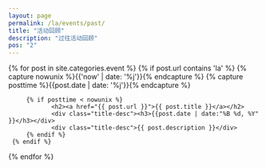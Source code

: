 ```yaml
---
layout: page
permalink: /la/events/past/
title: "活动回顾"
description: "过往活动回顾"
pos: "2"
---
```


<div class="tiles">
{% for post in site.categories.event %}
    {% if post.url contains 'la' %}
         {% capture nowunix %}{{'now' | date: '%j'}}{% endcapture %}
         {% capture posttime %}{{post.date | date: '%j'}}{% endcapture %}

         {% if posttime < nowunix %}
                <h2><a href="{{ post.url }}">{{ post.title }}</a></h2>
                <div class="title-desc"><h3>{{post.date | date:"%B %d, %Y" }}</h3></div>
                <div class="title-desc">{{ post.description }}</div>
         {% endif %}
     {% endif %}
{% endfor %}
</div><!-- /.tiles -->
